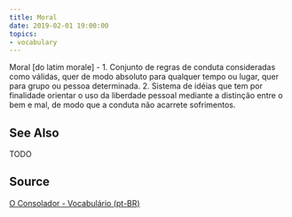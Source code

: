 ```yaml
---
title: Moral
date: 2019-02-01 19:00:00
topics:
- vocabulary
---
```


Moral [do latim morale] - 1. Conjunto de regras de conduta consideradas como válidas, quer de modo absoluto para qualquer tempo ou lugar, quer para grupo ou pessoa determinada. 2. Sistema de idéias que tem por finalidade orientar o uso da liberdade pessoal mediante a distinção entre o bem e mal, de modo que a conduta não acarrete sofrimentos.

## See Also
TODO

## Source
[O Consolador - Vocabulário (pt-BR)](http://www.oconsolador.com.br/linkfixo/vocabulario/principal.html)
